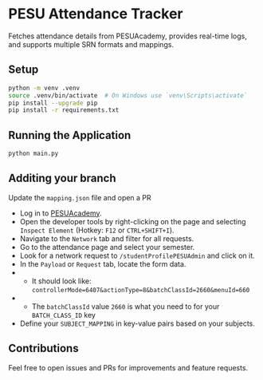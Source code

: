 # PESU Attendance Tracker

Fetches attendance details from PESUAcademy, provides real-time logs, and supports multiple SRN formats and mappings.

## Setup

```sh
python -m venv .venv
source .venv/bin/activate  # On Windows use `venv\Scripts\activate`
pip install --upgrade pip
pip install -r requirements.txt
```

## Running the Application

```sh
python main.py
```

## Additing your branch

Update the `mapping.json` file and open a PR

- Log in to [PESUAcademy](https://www.pesuacademy.com/Academy/s/studentProfilePESU).
- Open the developer tools by right-clicking on the page and selecting `Inspect Element` (Hotkey: `F12` or `CTRL+SHIFT+I`).
- Navigate to the `Network` tab and filter for all requests.
- Go to the attendance page and select your semester.
- Look for a network request to `/studentProfilePESUAdmin` and click on it.
- In the `Payload` or `Request` tab, locate the form data. 
- - It should look like: `controllerMode=6407&actionType=8&batchClassId=2660&menuId=660`
- - The `batchClassId` value `2660` is what you need to for your `BATCH_CLASS_ID` key
- Define your `SUBJECT_MAPPING` in key-value pairs based on your subjects.


## Contributions

Feel free to open issues and PRs for improvements and feature requests.
